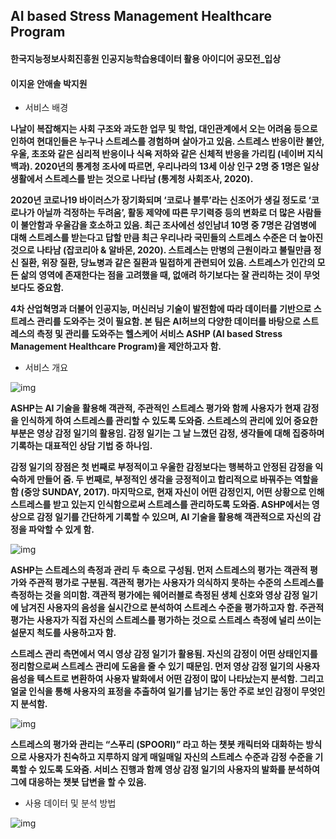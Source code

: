 ## AI based Stress Management Healthcare Program
#### 한국지능정보사회진흥원 인공지능학습용데이터 활용 아이디어 공모전_입상
#### 이지윤 안애솔 박지원    

- 서비스 배경

**나날이 복잡해지는 사회 구조와 과도한 업무 및 학업, 대인관계에서 오는 어려움 등으로 인하여 현대인들은 누구나 스트레스를 경험하며 살아가고 있음. 스트레스 반응이란 불안, 우울, 초조와 같은 심리적 반응이나 식욕 저하와 같은 신체적 반응을 가리킴 (네이버 지식백과). 2020년의 통계청 조사에 따르면, 우리나라의 13세 이상 인구 2명 중 1명은 일상생활에서 스트레스를 받는 것으로 나타남 (통계청 사회조사, 2020).**

**2020년 코로나19 바이러스가 장기화되며 ‘코로나 블루’라는 신조어가 생길 정도로 ‘코로나가 아닐까 걱정하는 두려움’, 활동 제약에 따른 무기력증 등의 변화로 더 많은 사람들이 불안함과 우울감을 호소하고 있음. 최근 조사에선 성인남녀 10명 중 7명은 감염병에 대해 스트레스를 받는다고 답할 만큼 최근 우리나라 국민들의 스트레스 수준은 더 높아진 것으로 나타남 (잡코리아 & 알바몬, 2020). 스트레스는 만병의 근원이라고 불릴만큼 정신 질환, 위장 질환, 당뇨병과 같은 질환과 밀접하게 관련되어 있음. 스트레스가 인간의 모든 삶의 영역에 존재한다는 점을 고려했을 때, 없애려 하기보다는 잘 관리하는 것이 무엇보다도 중요함.**

**4차 산업혁명과 더불어 인공지능, 머신러닝 기술이 발전함에 따라 데이터를 기반으로 스트레스 관리를 도와주는 것이 필요함. 본 팀은 AI허브의 다양한 데이터를 바탕으로 스트레스의 측정 및 관리를 도와주는 헬스케어 서비스 ASHP (AI based Stress Management Healthcare Program)을 제안하고자 함.**

- 서비스 개요

![img](https://lh5.googleusercontent.com/ZlWAkqHtv-i0hiPB2pF63qkdaYZ8jWJrMCrDfLI3vX03de4ju7Hnp_wyL3m4dkR0jr--agq9Fom2dZZ7-DGKTruinYUmHaUADyYDWT61dnoIemQ1_9hz0CY1OlgQV0fUFagBIl8)

**ASHP는 AI 기술을 활용해 객관적, 주관적인 스트레스 평가와 함께 사용자가 현재 감정을 인식하게 하여 스트레스를 관리할 수 있도록 도와줌. 스트레스의 관리에 있어 중요한 부분은 영상 감정 일기의 활용임. 감정 일기는 그 날 느꼈던 감정, 생각들에 대해 집중하며 기록하는 대표적인 상담 기법 중 하나임.**

**감정 일기의 장점은 첫 번째로 부정적이고 우울한 감정보다는 행복하고 안정된 감정을 익숙하게 만들어 줌. 두 번째로, 부정적인 생각을 긍정적이고 합리적으로 바꿔주는 역할을 함 (중앙 SUNDAY, 2017). 마지막으로, 현재 자신이 어떤 감정인지, 어떤 상황으로 인해 스트레스를 받고 있는지 인식함으로써 스트레스를 관리하도록 도와줌. ASHP에서는 영상으로 감정 일기를 간단하게 기록할 수 있으며, AI 기술을 활용해 객관적으로 자신의 감정을 파악할 수 있게 함.**

![img](https://lh3.googleusercontent.com/TXwQ9aiuXEpRfiZROSleMDu0oL308pDjiNYSnqye9Mb7vzE9Xyz4mnLSmmsCjZVV0WoBv-gjOytVqkZe2Vlc9Yn5YJ9tb0TJpTeU3WSlkE2ovTn1tbIXNVpOnKqQFRj4UkO-kww)

**ASHP는 스트레스의 측정과 관리 두 축으로 구성됨. 먼저 스트레스의 평가는 객관적 평가와 주관적 평가로 구분됨. 객관적 평가는 사용자가 의식하지 못하는 수준의 스트레스를 측정하는 것을 의미함. 객관적 평가에는 웨어러블로 측정된 생체 신호와 영상 감정 일기에 남겨진 사용자의 음성을 실시간으로 분석하여 스트레스 수준을 평가하고자 함. 주관적 평가는 사용자가 직접 자신의 스트레스를 평가하는 것으로 스트레스 측정에 널리 쓰이는 설문지 척도를 사용하고자 함.** 

**스트레스 관리 측면에서 역시 영상 감정 일기가 활용됨. 자신의 감정이 어떤 상태인지를 정리함으로써 스트레스 관리에 도움을 줄 수 있기 때문임. 먼저 영상 감정 일기의 사용자 음성을 텍스트로 변환하여 사용자 발화에서 어떤 감정이 많이 나타났는지 분석함. 그리고 얼굴 인식을 통해 사용자의 표정을 추출하여 일기를 남기는 동안 주로 보인 감정이 무엇인지 분석함.**

![img](https://lh3.googleusercontent.com/MSeJNPBZtKcepQJ-VlxTl8ikV2gjujiJCnSOWUc7pT-p2fjDf0tXKqK2uWSYPqR2_wuzunMlJPh8LAs9vzfm9KaRdbcBPIOV-ZMfSC16nsxUZc9AMHe0Kl3QN0W6EQlMSAaU7OQ)

**스트레스의 평가와 관리는 “스푸리 (SPOORI)” 라고 하는 챗봇 캐릭터와 대화하는 방식으로 사용자가 친숙하고 지루하지 않게 매일매일 자신의 스트레스 수준과 감정 수준을 기록할 수 있도록 도와줌. 서비스 진행과 함께 영상 감정 일기의 사용자의 발화를 분석하여 그에 대응하는 챗봇 답변을 할 수 있음.**

- 사용 데이터 및 분석 방법

![img](https://lh3.googleusercontent.com/N8T02jXH8yEvp8a1pW8HN6b-JsdC_BhRg2ooWpAraiMs7du2KxM0XVm5gGmYne7fonvQP1p8uODMV-1G7oZw2lsULfIYQqL9Q7KiCrpZVnqrplqMXo81Px4aofXhBDiPOsxKNgI)

